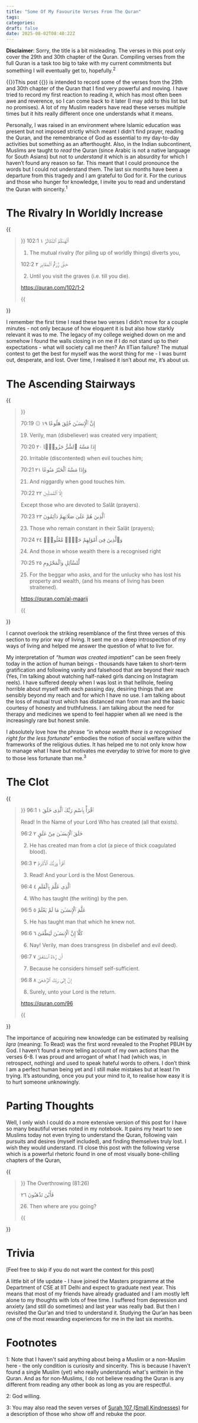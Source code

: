 ```yaml
---
title: "Some Of My Favourite Verses From The Quran"
tags:
categories: 
draft: false
date: 2025-08-02T08:40:22Z
---
```


**Disclaimer**: Sorry, the title is a bit misleading. The verses in this post only cover the 29th and 30th chapter of the Quran. Compiling verses from the full Quran is a task too big to take with my current commitments but something I will eventually get to, hopefully.<sup>2<sup>


{{<dropcap>}}This post {{</dropcap>}} is intended to record some of the verses from the 29th and 30th chapter of the Quran that I find very powerful and moving. I have tried to record my first reaction to reading it, which has most often been awe and reverence, so I can come back to it later (I may add to this list but no promises). A lot of my Muslim readers have read these verses multiple times but it hits really different once one understands what it means.    

Personally, I was raised in an environment where Islamic education was present but not imposed strictly which meant I didn’t find prayer, reading the Quran, and the remembrance of God as essential to my day-to-day activities but something as an afterthought. Also, in the Indian subcontinent, Muslims are taught to _read_ the Quran (since Arabic is not a native language for South Asians) but not to _understand_ it which is an absurdity for which I haven’t found any reason so far. This meant that I could pronounce the words but I could not understand them. The last six months have been a departure from this tragedy and I am grateful to God for it. For the curious and those who hunger for knowledge, I invite you to read and understand the Quran with sincerity.<sup>1</sup>

# The Rivalry In Worldly Increase

{{<blockquote>}}
102:1
أَلْهَىٰكُمُ ٱلتَّكَاثُرُ ١

 1. The mutual rivalry (for piling up of worldly things) diverts you,


102:2
حَتَّىٰ زُرْتُمُ ٱلْمَقَابِرَ ٢

 2. Until you visit the graves (i.e. till you die).

https://quran.com/102/1-2

{{</blockquote>}}

I remember the first time I read these two verses I didn’t move for a couple minutes - not only because of how eloquent it is but also how starkly relevant it was to me. The legacy of my college weighed down on me and somehow I found the walls closing in on me if I do not stand up to their expectations - what will society call me then? An IITian failure? The mutual contest to get the best for myself was the worst thing for me - I was burnt out, desperate, and lost. Over time, I realised it isn’t about _me_, it’s about _us_. 

# The Ascending Stairways

{{<blockquote>}}

70:19
۞ إِنَّ ٱلْإِنسَـٰنَ خُلِقَ هَلُوعًا ١٩

 19. Verily, man (disbeliever) was created very impatient;



70:20
إِذَا مَسَّهُ ٱلشَّرُّ جَزُوعًۭا ٢٠

 20. Irritable (discontented) when evil touches him;



70:21
وَإِذَا مَسَّهُ ٱلْخَيْرُ مَنُوعًا ٢١

 21. And niggardly when good touches him.



70:22
إِلَّا ٱلْمُصَلِّينَ ٢٢

  Except those who are devoted to Salât (prayers).


70:23
ٱلَّذِينَ هُمْ عَلَىٰ صَلَاتِهِمْ دَآئِمُونَ ٢٣

 23. Those who remain constant in their Salât (prayers);



70:24
وَٱلَّذِينَ فِىٓ أَمْوَٰلِهِمْ حَقٌّۭ مَّعْلُومٌۭ ٢٤

 24. And those in whose wealth there is a recognised right



70:25
لِّلسَّآئِلِ وَٱلْمَحْرُومِ ٢٥

 25. For the beggar who asks, and for the unlucky who has lost his property and wealth, (and his means of living has been straitened).

https://quran.com/al-maarij

{{</blockquote>}}

I cannot overlook the striking resemblance of the first three verses of this section to my prior way of living. It sent me on a deep introspection of my ways of living and helped me answer the question of what to live for.

My interpretation of _“human was created impatient”_ can be seen freely today in the action of human beings - thousands have taken to short-term gratification and following vanity and falsehood that are beyond their reach (Yes, I’m talking about watching half-naked girls dancing on Instagram reels). I have suffered deeply when I was lost in that hellhole, feeling horrible about myself with each passing day, desiring things that are sensibly beyond my reach and for which I have no use. I am talking about the loss of mutual trust which has distanced man from man and the basic courtesy of honesty and truthfulness. I am talking about the need for therapy and medicines we spend to feel happier when all we need is the increasingly rare but honest smile.

I absolutely love how the phrase _“in whose wealth there is a recognised right for the less fortunate”_ embodies the notion of social welfare within the frameworks of the religious duties. It has helped me to not only know how to manage what I have but motivates me everyday to strive for more to give to those less fortunate than me.<sup>3</sup>

# The Clot 

{{<blockquote>}}
96:1
ٱقْرَأْ بِٱسْمِ رَبِّكَ ٱلَّذِى خَلَقَ ١

 Read! In the Name of your Lord Who has created (all that exists).



96:2
خَلَقَ ٱلْإِنسَـٰنَ مِنْ عَلَقٍ ٢

 2. He has created man from a clot (a piece of thick coagulated blood).



96:3
ٱقْرَأْ وَرَبُّكَ ٱلْأَكْرَمُ ٣

 3. Read! And your Lord is the Most Generous.



96:4
ٱلَّذِى عَلَّمَ بِٱلْقَلَمِ ٤

 4. Who has taught (the writing) by the pen.



96:5
عَلَّمَ ٱلْإِنسَـٰنَ مَا لَمْ يَعْلَمْ ٥

 5. He has taught man that which he knew not.



96:6
كَلَّآ إِنَّ ٱلْإِنسَـٰنَ لَيَطْغَىٰٓ ٦

 6. Nay! Verily, man does transgress (in disbelief and evil deed).



96:7
أَن رَّءَاهُ ٱسْتَغْنَىٰٓ ٧

 7. Because he considers himself self-sufficient.



96:8
إِنَّ إِلَىٰ رَبِّكَ ٱلرُّجْعَىٰٓ ٨

 8. Surely, unto your Lord is the return.

https://quran.com/96

{{</blockquote>}}

The importance of acquiring new knowledge can be estimated by realising _Iqra_ (meaning: To Read) was the first word revealed to the Prophet PBUH by God. I haven’t found a more telling account of my own actions than the verses 6-8. I was proud and arrogant of what I had (which was, in retrospect, nothing) and used to speak hateful words to others. I don’t think I am a perfect human being yet and I still make mistakes but at least I’m trying. It’s astounding, once you put your mind to it, to realise how easy it is to hurt someone unknowingly. 

# Parting Thoughts

Well, I only wish I could do a more extensive version of this post for I have so many beautiful verses noted in my notebook. It pains my heart to see Muslims today not even trying to understand the Quran, following vain pursuits and desires (myself included), and finding themselves truly lost. I wish they would understand. I’ll close this post with the following verse which is a powerful rhetoric found in one of most visually bone-chilling chapters of the Quran,

{{<blockquote>}}
The Overthrowing (81:26) 

فَأَيْنَ تَذْهَبُونَ ٢٦

 26. Then where are you going?

{{</blockquote>}}

# Trivia

[Feel free to skip if you do not want the context for this post]

A little bit of life update - I have joined the Masters programme at the Department of CSE at IIT Delhi and expect to graduate next year. This means that most of my friends have already graduated and I am mostly left alone to my thoughts with lots of free time. I suffered from depression and anxiety (and still do sometimes) and last year was really bad. But then I revisited the Qur’an and tried to understand it. Studying the Qur’an has been one of the most rewarding experiences for me in the last six months. 

# Footnotes

1: Note that I haven't said anything about being a Muslim or a non-Muslim here - the only condition is curiosity and sincerity. This is because I haven't found a single Muslim (yet) who really understands what's writtein in the Quran. And as for non-Muslims, I do not believe reading the Quran is any different from reading any other book as long as you are respectful. 

2: God willing.

3: You may also read the seven verses of [Surah 107 (Small Kindnesses)][0] for a description of those who show off and rebuke the poor. 

[0]: https://quran.com/107

